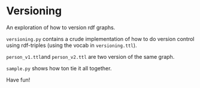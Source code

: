 # Versioning
An exploration of how to version rdf graphs.

`versioning.py` contains a crude implementation of how to do version control using rdf-triples (using the vocab in `versioning.ttl`).    

`person_v1.ttl`and `person_v2.ttl` are two version of the same graph.   

`sample.py` shows how ton tie it all together.   

Have fun!
